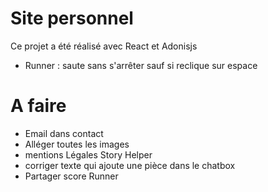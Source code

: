 # Site personnel

Ce projet a été réalisé avec React et Adonisjs

- Runner : saute sans s'arrêter sauf si reclique sur espace

# A faire

- Email dans contact
- Alléger toutes les images
- mentions Légales Story Helper
- corriger texte qui ajoute une pièce dans le chatbox
- Partager score Runner
